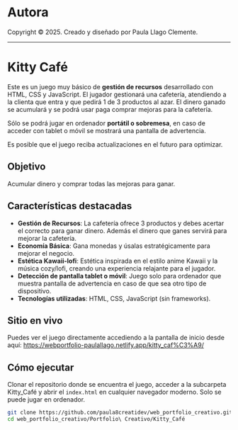 # Autora

Copyright © 2025. Creado y diseñado por Paula Llago Clemente.

---

# Kitty Café

Este es un juego muy básico de **gestión de recursos** desarrollado con HTML, CSS y JavaScript. El jugador gestionará una cafetería, atendiendo a la clienta que entra y que pedirá 1 de 3 productos al azar. El dinero ganado se acumulará y se podrá usar paga comprar mejoras para la cafetería. 

Sólo se podrá jugar en ordenador **portátil o sobremesa**, en caso de acceder con tablet o móvil se mostrará una pantalla de advertencia.

Es posible que el juego reciba actualizaciones en el futuro para optimizar.

## Objetivo

Acumular dinero y comprar todas las mejoras para ganar.

## Características destacadas

- **Gestión de Recursos**: La cafetería ofrece 3 productos y debes acertar el correcto para ganar dinero. Además el dinero que ganes servirá para mejorar la cafetería.
- **Economía Básica**: Gana monedas y úsalas estratégicamente para mejorar el negocio.
- **Estética Kawaii-lofi**: Estética inspirada en el estilo anime Kawaii y la música cozy/lofi, creando una experiencia relajante para el jugador.
- **Detección de pantalla tablet o móvil**: Juego solo para ordenador que muestra pantalla de advertencia en caso de que sea otro tipo de dispositivo.
- **Tecnologías utilizadas**: HTML, CSS, JavaScript (sin frameworks).

## Sitio en vivo

Puedes ver el juego directamente accediendo a la pantalla de inicio desde aquí: https://webportfolio-paulallago.netlify.app/kitty_caf%C3%A9/

## Cómo ejecutar

Clonar el repositorio donde se encuentra el juego, acceder a la subcarpeta Kitty_Café y abrir el `index.html` en cualquier navegador moderno. Solo se puede jugar en ordenador.

   ```bash
   git clone https://github.com/paula8creatidev/web_portfolio_creativo.git
   cd web_portfolio_creativo/Portfolio\ Creativo/Kitty_Café
